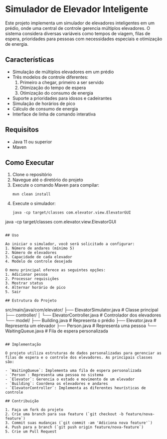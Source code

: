 # Simulador de Elevador Inteligente

Este projeto implementa um simulador de elevadores inteligentes em um prédio, onde uma central de controle gerencia múltiplos elevadores. O sistema considera diversas variáveis como tempos de viagem, filas de espera, prioridades para pessoas com necessidades especiais e otimização de energia.

## Características

- Simulação de múltiplos elevadores em um prédio
- Três modelos de controle diferentes:
  1. Primeiro a chegar, primeiro a ser servido
  2. Otimização do tempo de espera
  3. Otimização do consumo de energia
- Suporte a prioridades para idosos e cadeirantes
- Simulação de horários de pico
- Cálculo de consumo de energia
- Interface de linha de comando interativa

## Requisitos

- Java 11 ou superior
- Maven

## Como Executar

1. Clone o repositório
2. Navegue até o diretório do projeto
3. Execute o comando Maven para compilar:
   ```
   mvn clean install
   ```
4. Execute o simulador:
   ```
   java -cp target/classes com.elevator.view.ElevatorGUI
  java -cp target/classes com.elevator.view.ElevatorGUI
   ```

## Uso

Ao iniciar o simulador, você será solicitado a configurar:
1. Número de andares (mínimo 5)
2. Número de elevadores
3. Capacidade de cada elevador
4. Modelo de controle desejado

O menu principal oferece as seguintes opções:
1. Adicionar pessoa
2. Processar requisições
3. Mostrar status
4. Alternar horário de pico
5. Sair

## Estrutura do Projeto

```
src/main/java/com/elevator/
├── ElevatorSimulator.java      # Classe principal
├── controller/
│   └── ElevatorController.java # Controlador dos elevadores
└── model/
    ├── Building.java          # Representa o prédio
    ├── Elevator.java          # Representa um elevador
    ├── Person.java            # Representa uma pessoa
    └── WaitingQueue.java      # Fila de espera personalizada
```

## Implementação

O projeto utiliza estruturas de dados personalizadas para gerenciar as filas de espera e o controle dos elevadores. As principais classes são:

- `WaitingQueue`: Implementa uma fila de espera personalizada
- `Person`: Representa uma pessoa no sistema
- `Elevator`: Gerencia o estado e movimento de um elevador
- `Building`: Coordena os elevadores e andares
- `ElevatorController`: Implementa as diferentes heurísticas de controle

## Contribuição

1. Faça um fork do projeto
2. Crie uma branch para sua feature (`git checkout -b feature/nova-feature`)
3. Commit suas mudanças (`git commit -am 'Adiciona nova feature'`)
4. Push para a branch (`git push origin feature/nova-feature`)
5. Crie um Pull Request 